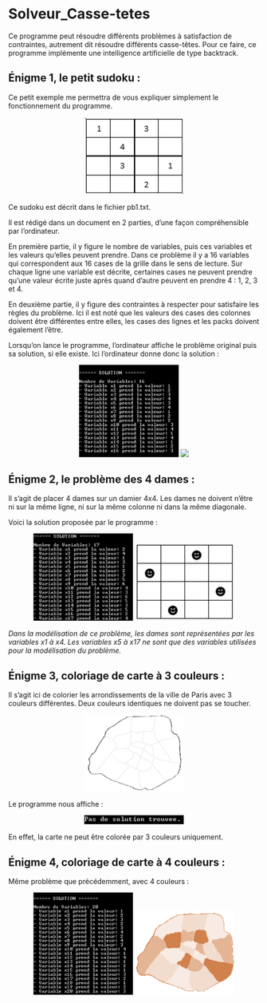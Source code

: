 # Solveur_Casse-tetes
Ce programme peut résoudre différents problèmes à satisfaction de contraintes, autrement dit résoudre différents casse-têtes. Pour ce faire, ce programme implémente une intelligence artificielle de type backtrack.

## Énigme 1, le petit sudoku :
Ce petit exemple me permettra de vous expliquer simplement le fonctionnement du programme.
<p align="center">
  <img src="https://github.com/ClaireGouessant/Solveur_Casse-tetes/blob/master/Images/SudokuVierge.PNG" width="200"/>
</p>
Ce sudoku est décrit dans le fichier pb1.txt.

Il est rédigé dans un document en 2 parties, d’une façon compréhensible par l’ordinateur.

En première partie, il y figure le nombre de variables, puis ces variables et les valeurs qu’elles peuvent prendre. Dans ce problème il y a 16 variables qui correspondent aux 16 cases de la grille dans le sens de lecture. Sur chaque ligne une variable est décrite, certaines cases ne peuvent prendre qu’une valeur écrite juste après quand d’autre peuvent en prendre 4 : 1, 2, 3 et 4. 

En deuxième partie, il y figure des contraintes à respecter pour satisfaire les règles du problème. Ici il est noté que les valeurs des cases des colonnes doivent être différentes entre elles, les cases des lignes et les packs doivent également l’être.

Lorsqu’on lance le programme, l’ordinateur affiche le problème original puis sa solution, si elle existe.
Ici l’ordinateur donne donc la solution :
<p align="center">
  <img src="https://github.com/ClaireGouessant/Solveur_Casse-tetes/blob/master/Images/PB1.PNG" width="200"/>
  <img src="https://github.com/ClaireGouessant/Solveur_Casse-tetes/blob/master/Images/SudokuRésolu.PNG" width="200"/>
</p>

## Énigme 2, le problème des 4 dames :
Il s’agit de placer 4 dames sur un damier 4x4. Les dames ne doivent n’être ni sur la même ligne, ni sur la même colonne ni dans la même diagonale.

Voici la solution proposée par le programme :
<p align="center">
  <img src="https://github.com/ClaireGouessant/Solveur_Casse-tetes/blob/master/Images/PB2.PNG" width="200"/>
  <img src="https://github.com/ClaireGouessant/Solveur_Casse-tetes/blob/master/Images/Dames.PNG" width="200"/>
</p>

*Dans la modélisation de ce problème, les dames sont représentées par les variables x1 à x4. Les variables x5 à x17 ne sont que des variables utilisées pour la modélisation du problème.*

## Énigme 3, coloriage de carte à 3 couleurs :
Il s’agit ici de colorier les arrondissements de la ville de Paris avec 3 couleurs différentes. Deux couleurs identiques ne doivent pas se toucher.
<p align="center">
  <img src="https://github.com/ClaireGouessant/Solveur_Casse-tetes/blob/master/Images/parisB.png" width="200"/>
</p>
Le programme nous affiche :
<p align="center">
  <img src="https://github.com/ClaireGouessant/Solveur_Casse-tetes/blob/master/Images/PB3.PNG" width="200"/>
</p>
En effet, la carte ne peut être colorée par 3 couleurs uniquement.

## Énigme 4, coloriage de carte à 4 couleurs :
Même problème que précédemment, avec 4 couleurs :
<p align="center">
  <img src="https://github.com/ClaireGouessant/Solveur_Casse-tetes/blob/master/Images/PB4.PNG" width="200"/>
  <img src="https://github.com/ClaireGouessant/Solveur_Casse-tetes/blob/master/Images/parisM.png" width="200"/>
</p>
